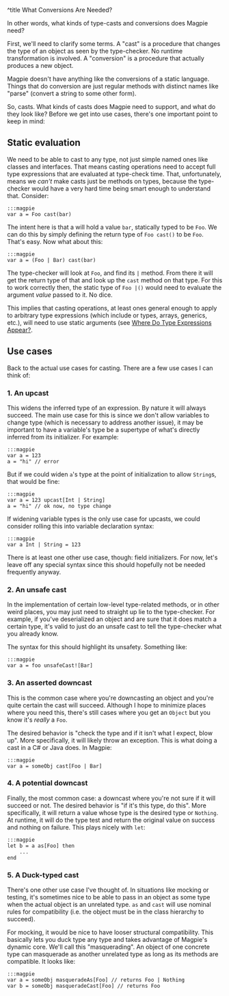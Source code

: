^title What Conversions Are Needed?

In other words, what kinds of type-casts and conversions does Magpie need?

First, we'll need to clarify some terms. A "cast" is a procedure that changes the type of an object as seen by the type-checker. No runtime transformation is involved. A "conversion" is a procedure that actually produces a new object. 

Magpie doesn't have anything like the conversions of a static language. Things that do conversion are just regular methods with distinct names like "parse" (convert a string to some other form).

So, casts. What kinds of casts does Magpie need to support, and what do they look like? Before we get into use cases, there's one important point to keep in mind:

## Static evaluation

We need to be able to cast to any type, not just simple named ones like classes
and interfaces. That means casting operations need to accept full type
expressions that are evaluated at type-check time. That, unfortunately, means we
*can't* make casts just be methods on types, because the type-checker would have
a very hard time being smart enough to understand that. Consider:

    :::magpie
    var a = Foo cast(bar)

The intent here is that a will hold a value `bar`, statically typed to be `Foo`. We can do this by simply defining the return type of `Foo cast()` to be `Foo`. That's easy. Now what about this:

    :::magpie
    var a = (Foo | Bar) cast(bar)

The type-checker will look at `Foo`, and find its `|` method. From there it will get the return type of that and look up the `cast` method on that type. For this to work correctly then, the static type of `Foo |()` would need to evaluate the argument *value* passed to it. No dice.

This implies that casting operations, at least ones general enough to apply to arbitrary type expressions (which include or types, arrays, generics, etc.), will need to use static arguments (see [Where Do Type Expressions Appear?](where-do-type-expressions-appear.html]).

## Use cases

Back to the actual use cases for casting. There are a few use cases I can think of:

### 1. An upcast

This widens the inferred type of an expression. By nature it will always
succeed. The main use case for this is since we don't allow variables to change
type (which is necessary to address another issue), it may be important to have
a variable's type be a supertype of what's directly inferred from its
initializer. For example:

    :::magpie
    var a = 123
    a = "hi" // error

But if we could widen `a`'s type at the point of initialization to allow
`String`s, that would be fine:

    :::magpie
    var a = 123 upcast[Int | String]
    a = "hi" // ok now, no type change

If widening variable types is the only use case for upcasts, we could consider rolling this into variable declaration syntax:

    :::magpie
    var a Int | String = 123

There is at least one other use case, though: field initializers. For now, let's leave off any special syntax since this should hopefully not be needed frequently anyway.

### 2. An unsafe cast

In the implementation of certain low-level type-related methods, or in other weird places, you may just need to straight up lie to the type-checker. For example, if you've deserialized an object and are sure that it does match a certain type, it's valid to just do an unsafe cast to tell the type-checker what you already know.

The syntax for this should highlight its unsafety. Something like:

    :::magpie
    var a = foo unsafeCast![Bar]

### 3. An asserted downcast

This is the common case where you're downcasting an object and you're quite certain the cast will succeed. Although I hope to minimize places where you need this, there's still cases where you get an `Object` but you know it's *really* a `Foo`.

The desired behavior is "check the type and if it isn't what I expect, blow up". More specifically, it will likely throw an exception. This is what doing a cast in a C# or Java does. In Magpie:

    :::magpie
    var a = someObj cast[Foo | Bar]

### 4. A potential downcast

Finally, the most common case: a downcast where you're not sure if it will
succeed or not. The desired behavior is "if it's this type, do this". More
specifically, it will return a value whose type is the desired type or
`Nothing`. At runtime, it will do the type test and return the original value on
success and nothing on failure. This plays nicely with `let`:

    :::magpie
    let b = a as[Foo] then
        ...
    end

### 5. A Duck-typed cast

There's one other use case I've thought of. In situations like mocking or testing, it's sometimes nice to be able to pass in an object as some type when the actual object is an unrelated type. `as` and `cast` will use nominal rules for compatibility (i.e. the object must be in the class hierarchy to succeed). 

For mocking, it would be nice to have looser structural compatibility. This basically lets you duck type any type and takes advantage of Magpie's dynamic core. We'll call this "masquerading". An object of one concrete type can masquerade as another unrelated type as long as its methods are compatible. It looks like:

    :::magpie
    var a = someObj masqueradeAs[Foo] // returns Foo | Nothing
    var b = someObj masqueradeCast[Foo] // returns Foo
